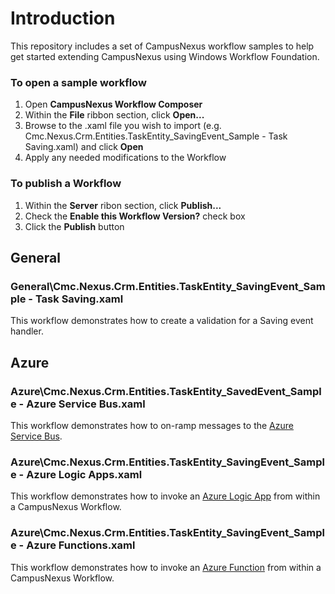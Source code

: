 # Introduction
This repository includes a set of CampusNexus workflow samples to help get started extending CampusNexus using Windows Workflow Foundation.

### To open a sample workflow
1. Open **CampusNexus Workflow Composer**
2. Within the **File** ribbon section, click **Open...**
3. Browse to the .xaml file you wish to import (e.g. Cmc.Nexus.Crm.Entities.TaskEntity_SavingEvent_Sample - Task Saving.xaml) and click **Open**
4. Apply any needed modifications to the Workflow

### To publish a Workflow
1. Within the **Server** ribon section, click **Publish...**
2. Check the **Enable this Workflow Version?** check box
3. Click the **Publish** button

## General
### General\Cmc.Nexus.Crm.Entities.TaskEntity_SavingEvent_Sample - Task Saving.xaml
This workflow demonstrates how to create a validation for a Saving event handler.

## Azure
### Azure\Cmc.Nexus.Crm.Entities.TaskEntity_SavedEvent_Sample - Azure Service Bus.xaml
This workflow demonstrates how to on-ramp messages to the [Azure Service Bus](https://docs.microsoft.com/en-us/azure/service-bus/).
### Azure\Cmc.Nexus.Crm.Entities.TaskEntity_SavingEvent_Sample - Azure Logic Apps.xaml
This workflow demonstrates how to invoke an [Azure Logic App](https://docs.microsoft.com/en-us/azure/logic-apps/) from within a CampusNexus Workflow.
### Azure\Cmc.Nexus.Crm.Entities.TaskEntity_SavingEvent_Sample - Azure Functions.xaml
This workflow demonstrates how to invoke an [Azure Function](https://docs.microsoft.com/en-us/azure/azure-functions/) from within a CampusNexus Workflow.
